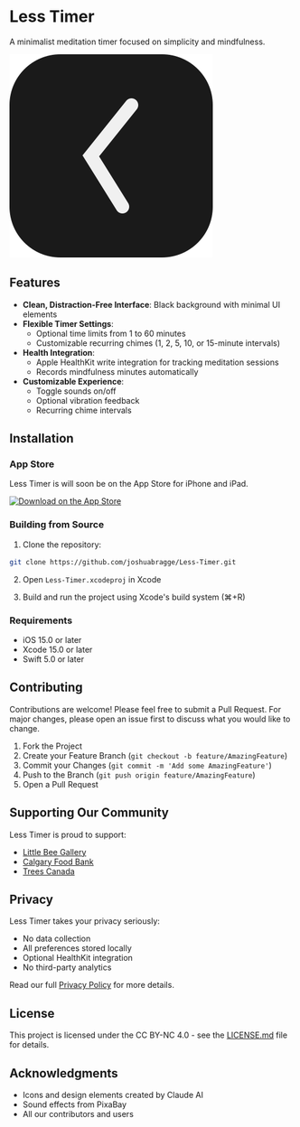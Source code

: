 # Less Timer

A minimalist meditation timer focused on simplicity and mindfulness.

![Less Timer Icon](assets/less-timer-icon.svg)

## Features

* **Clean, Distraction-Free Interface**: Black background with minimal UI elements
* **Flexible Timer Settings**:
  * Optional time limits from 1 to 60 minutes
  * Customizable recurring chimes (1, 2, 5, 10, or 15-minute intervals)
* **Health Integration**: 
  * Apple HealthKit write integration for tracking meditation sessions
  * Records mindfulness minutes automatically
* **Customizable Experience**:
  * Toggle sounds on/off
  * Optional vibration feedback
  * Recurring chime intervals

## Installation

### App Store
Less Timer is will soon be on the App Store for iPhone and iPad.

[![Download on the App Store](assets/app-store-badge.png)](APP_STORE_LINK)

### Building from Source

1. Clone the repository:
```bash
git clone https://github.com/joshuabragge/Less-Timer.git
```

2. Open `Less-Timer.xcodeproj` in Xcode

3. Build and run the project using Xcode's build system (⌘+R)

### Requirements

* iOS 15.0 or later
* Xcode 15.0 or later
* Swift 5.0 or later

## Contributing

Contributions are welcome! Please feel free to submit a Pull Request. For major changes, please open an issue first to discuss what you would like to change.

1. Fork the Project
2. Create your Feature Branch (`git checkout -b feature/AmazingFeature`)
3. Commit your Changes (`git commit -m 'Add some AmazingFeature'`)
4. Push to the Branch (`git push origin feature/AmazingFeature`)
5. Open a Pull Request

## Supporting Our Community

Less Timer is proud to support:

* [Little Bee Gallery](https://www.littlebeegallery.com/)
* [Calgary Food Bank](https://www.calgaryfoodbank.com/)
* [Trees Canada](https://treecanada.ca/)

## Privacy

Less Timer takes your privacy seriously:
* No data collection
* All preferences stored locally
* Optional HealthKit integration
* No third-party analytics

Read our full [Privacy Policy](privacy-policy.md) for more details.

## License

This project is licensed under the CC BY-NC 4.0 - see the [LICENSE.md](LICENSE.md) file for details.

## Acknowledgments

* Icons and design elements created by Claude AI
* Sound effects from PixaBay
* All our contributors and users
